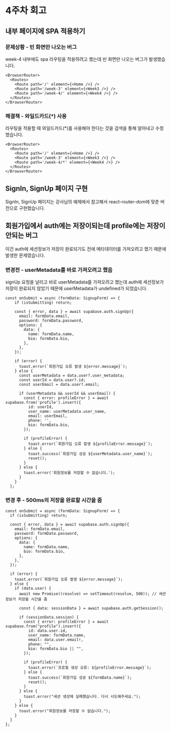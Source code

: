 # 4주차 회고

## 내부 페이지에 SPA 적용하기

### 문제상황 - 빈 화면만 나오는 버그

week-4 내부에도 spa 라우팅을 적용하려고 했는데 빈 화면만 나오는 버그가 발생했습니다.

```tsx
<BrowserRouter>
  <Routes>
    <Route path='/' element={<Home />} />
    <Route path='/week-3' element={<Week3 />} />
    <Route path='/week-4/' element={<Week4 />} />
  </Routes>
</BrowserRouter>
```

### 해결책 - 와일드카드(*) 사용

라우팅을 적용할 때 와일드카드(*)를 사용해야 한다는 것을 검색을 통해 알아내고 수정했습니다.

```tsx
<BrowserRouter>
  <Routes>
    <Route path='/' element={<Home />} />
    <Route path='/week-3' element={<Week3 />} />
    <Route path='/week-4/*' element={<Week4 />} />
  </Routes>
</BrowserRouter>
```

## SignIn, SignUp 페이지 구현

SignIn, SignUp 페이지는 강사님의 예제에서 참고해서 react-router-dom에 맞춘 버전으로 구현했습니다.

## 회원가입에서 auth에는 저장이되는데 profile에는 저장이 안되는 버그

이건 auth에 세션정보가 저장이 완료되기도 전에 메타데이터를 가져오려고 했기 때문에 발생한 문제였습니다.

### 변경전 - userMetadata를 바로 가져오려고 했음

signUp 요청을 날리고 바로 userMetadata를 가져오려고 했는데 auth에 세션정보가 저장이 완료되지 않았기 때문에
userMetadata가 undefined가 되었습니다.

```tsx
const onSubmit = async (formData: SignupForm) => {
    if (isSubmitting) return;

    const { error, data } = await supabase.auth.signUp({
      email: formData.email,
      password: formData.password,
      options: {
        data: {
          name: formData.name,
          bio: formData.bio,
        },
      },
    });

    if (error) {
      toast.error(`회원가입 오류 발생 ${error.message}`);
    } else {
      const userMetadata = data.user?.user_metadata;
      const userId = data.user?.id;
      const userEmail = data.user?.email;

      if (userMetadata && userId && userEmail) {
        const { error: profileError } = await supabase.from('profile').insert({
          id: userId,
          user_name: userMetadata.user_name,
          email: userEmail,
          phone: '',
          bio: formData.bio,
        });

        if (profileError) {
          toast.error(`회원가입 오류 발생 ${profileError.message}`);
        } else {
          toast.success(`회원가입 성공 ${userMetadata.user_name}`);
          reset();
        }
      } else {
        toast.error('회원정보를 저장할 수 없습니다.');
      }
    }
  };
```

### 변경 후 - 500ms의 저장을 완료할 시간을 줌

```tsx
const onSubmit = async (formData: SignupForm) => {
  if (isSubmitting) return;

  const { error, data } = await supabase.auth.signUp({
    email: formData.email,
    password: formData.password,
    options: {
      data: {
        name: formData.name,
        bio: formData.bio,
      },
    },
  });

  if (error) {
    toast.error(`회원가입 오류 발생 ${error.message}`);
  } else {
    if (data.user) {
      await new Promise((resolve) => setTimeout(resolve, 500)); // 세션 정보가 저장될 시간을 줌

      const { data: sessionData } = await supabase.auth.getSession();

      if (sessionData.session) {
        const { error: profileError } = await supabase.from("profile").insert({
          id: data.user.id,
          user_name: formData.name,
          email: data.user.email!,
          phone: "",
          bio: formData.bio || "",
        });

        if (profileError) {
          toast.error(`프로필 생성 오류: ${profileError.message}`);
        } else {
          toast.success(`회원가입 성공 ${formData.name}`);
          reset();
        }
      } else {
        toast.error("세션 생성에 실패했습니다. 다시 시도해주세요.");
      }
    } else {
      toast.error("회원정보를 저장할 수 없습니다.");
    }
  }
};
```
